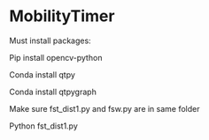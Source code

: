 # MobilityTimer

Must install packages:

Pip install opencv-python

Conda install qtpy

Conda install qtpygraph

Make sure fst_dist1.py and fsw.py are in same folder

Python fst_dist1.py
